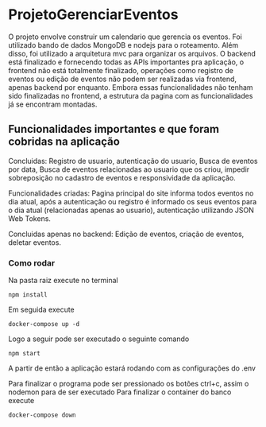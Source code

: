 # ProjetoGerenciarEventos
O projeto envolve construir um calendario que gerencia os eventos. Foi utilizado bando de dados MongoDB e nodejs para o roteamento. Além disso, foi utilizado a arquitetura mvc para organizar os arquivos. O backend está finalizado e fornecendo todas as APIs importantes pra aplicação, o frontend não está totalmente finalizado, operações como registro de eventos ou edição de eventos não podem ser realizadas via frontend, apenas backend por enquanto. Embora essas funcionalidades não tenham sido finalizadas no frontend, a estrutura da pagina com as funcionalidades já se encontram montadas.

## Funcionalidades importantes e que foram cobridas na aplicação
Concluidas: Registro de usuario, autenticação do usuario, Busca de eventos por data, Busca de eventos relacionadas ao usuario que os criou, impedir sobreposição no cadastro de eventos e responsividade da aplicação.

Funcionalidades criadas: Pagina principal do site informa todos eventos no dia atual, após a autenticação ou registro é informado os seus eventos para o dia atual (relacionadas apenas ao usuario), autenticação utilizando JSON Web Tokens.

Concluidas apenas no backend: Edição de eventos, criação de eventos, deletar eventos. 

### Como rodar
Na pasta raiz execute no terminal
```
npm install
```
Em seguida execute
```
docker-compose up -d
```
Logo a seguir pode ser executado o seguinte comando

```
npm start
```
A partir de então a aplicação estará rodando com as configurações do .env

Para finalizar o programa pode ser pressionado os botões ctrl+c, assim o nodemon para de ser executado
Para finalizar o container do banco execute
```
docker-compose down
```
